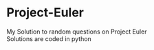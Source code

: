 # Project-Euler
My Solution to random questions on Project Euler                                                                                   
Solutions are coded in python
